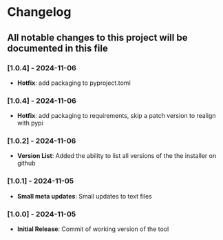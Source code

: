 # Changelog

## All notable changes to this project will be documented in this file

### [1.0.4] - 2024-11-06

- **Hotfix**: add packaging to pyproject.toml

### [1.0.4] - 2024-11-06

- **Hotfix**: add packaging to requirements, skip a patch version to realign with pypi

### [1.0.2] - 2024-11-06

- **Version List**: Added the ability to list all versions of the the installer on github

### [1.0.1] - 2024-11-05

- **Small meta updates**: Small updates to text files

### [1.0.0] - 2024-11-05

- **Initial Release**: Commit of working version of the tool
